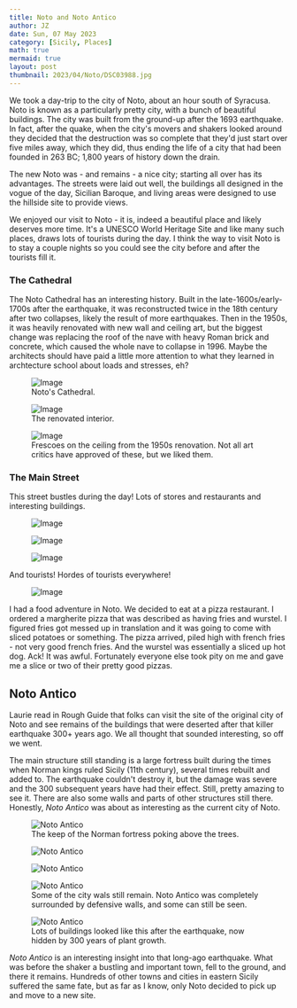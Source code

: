 ```yaml
---
title: Noto and Noto Antico
author: JZ
date: Sun, 07 May 2023
category: [Sicily, Places]
math: true
mermaid: true
layout: post
thumbnail: 2023/04/Noto/DSC03988.jpg
---
```

We took a day-trip to the city of Noto, about an hour south of Syracusa. Noto is known as a particularly pretty city, with a bunch of beautiful buildings. The city was built from the ground-up after the 1693 earthquake. In fact, after the quake, when the city's movers and shakers looked around they decided that the destruction was so complete that they'd just start over five miles away, which they did, thus ending the life of a city that had been founded in 263 BC; 1,800 years of history down the drain.

The new Noto was - and remains - a nice city; starting all over has its advantages. The streets were laid out well, the buildings all designed in the vogue of the day, Sicilian Baroque, and living areas were designed to use the hillside site to provide views.

We enjoyed our visit to Noto - it is, indeed a beautiful place and likely deserves more time. It's a UNESCO World Heritage Site and like many such places, draws lots of tourists during the day. I think the way to visit Noto is to stay a couple nights so you could see the city before and after the tourists fill it.

<h3>The Cathedral</h3>
The Noto Cathedral has an interesting history. Built in the late-1600s/early-1700s after the earthquake, it was reconstructed twice in the 18th century after two collapses, likely the result of more earthquakes. Then in the 1950s, it was heavily renovated with new wall and ceiling art, but the biggest change was replacing the roof of the nave with heavy Roman brick and concrete, which caused the whole nave to collapse in 1996. Maybe the architects should have paid a little more attention to what they learned in archtecture school about loads and stresses, eh?
<figure class = "landscape">
	<img src="{{"/assets/images/2023/04/Noto/DSC03988.jpg" | prepend: site.baseurl | prepend: site.url }}" alt="Image" />
	<figcaption>Noto's Cathedral. </figcaption>
</figure>
<figure class = "portrait">
	<img src="{{"/assets/images/2023/04/Noto/DSC04001.jpg" | prepend: site.baseurl | prepend: site.url }}" alt="Image" />
	<figcaption>The renovated interior.</figcaption>
</figure>
<figure class = "portrait">
	<img src="{{"/assets/images/2023/04/Noto/DSC04003.jpg" | prepend: site.baseurl | prepend: site.url }}" alt="Image" />
	<figcaption>Frescoes on the ceiling from the 1950s renovation. Not all art critics have approved of these, but we liked them.</figcaption>
</figure>

<h3>The Main Street</h3>
This street bustles during the day! Lots of stores and restaurants and interesting buildings.

<figure class = "landscape">
	<img src="{{"/assets/images/2023/04/Noto/DSC04026.jpg" | prepend: site.baseurl | prepend: site.url }}" alt="Image" />
	<figcaption></figcaption>
</figure>

<figure class = "landscapes">
	<img src="{{"/assets/images/2023/04/Noto/DSC04012.jpg" | prepend: site.baseurl | prepend: site.url }}" alt="Image" />
	<figcaption></figcaption>
</figure>

<figure class = "portrait">
	<img src="{{"/assets/images/2023/04/Noto/DSC04032.jpg" | prepend: site.baseurl | prepend: site.url }}" alt="Image" />
	<figcaption></figcaption>
</figure>

And tourists! Hordes of tourists everywhere!
<figure class = "landscape">
	<img src="{{"/assets/images/2023/04/Noto/DSC04007.jpg" | prepend: site.baseurl | prepend: site.url }}" alt="Image" />
	<figcaption></figcaption>
</figure>

I had a food adventure in Noto. We decided to eat at a pizza restaurant. I ordered a margherite pizza that was described as having fries and wurstel. I figured fries got messed up in translation and it was going to come with sliced potatoes or something. The pizza arrived, piled high with french fries - not very good french fries. And the wurstel was essentially a sliced up hot dog. Ack! It was awful. Fortunately everyone else took pity on me and gave me a slice or two of their pretty good pizzas. 

<h2>Noto Antico</h2>
Laurie read in Rough Guide that folks can visit the site of the original city of Noto and see remains of the buildings that were deserted after that killer earthquake 300+ years ago. We all thought that sounded interesting, so off we went. 

The main structure still standing is a large fortress built during the times when Norman kings ruled Sicily (11th century), several times rebuilt and added to. The earthquake couldn't destroy it, but the damage was severe and the 300 subsequent years have had their effect. Still, pretty amazing to see it. There are also some walls and parts of other structures still there. Honestly, <em>Noto Antico</em> was about as interesting as the current city of Noto.

<figure class = "landscape">
	<img src="{{"/assets/images/2023/04/Noto/DSC04044.jpg" | prepend: site.baseurl | prepend: site.url }}" alt="Noto Antico" />
	<figcaption>The keep of the Norman fortress poking above the trees.</figcaption>
</figure>

<figure class = "landscape">
	<img src="{{"/assets/images/2023/04/Noto/DSC04045.jpg" | prepend: site.baseurl | prepend: site.url }}" alt="Noto Antico" />
	<figcaption></figcaption>
</figure>
<figure class = "landscape">
	<img src="{{"/assets/images/2023/04/Noto/DSC04058.jpg" | prepend: site.baseurl | prepend: site.url }}" alt="Noto Antico" />
	<figcaption></figcaption>
</figure>
<figure class = "landscape">
	<img src="{{"/assets/images/2023/04/Noto/DSC04047.jpg" | prepend: site.baseurl | prepend: site.url }}" alt="Noto Antico" />
	<figcaption>Some of the city wals still remain. Noto Antico was completely surrounded by defensive walls, and some can still be seen.</figcaption>
</figure>
<figure class = "landscape">
	<img src="{{"/assets/images/2023/04/Noto/DSC04075.jpg" | prepend: site.baseurl | prepend: site.url }}" alt="Noto Antico" />
	<figcaption>Lots of buildings looked like this after the earthquake, now hidden by 300 years of plant growth.</figcaption>
</figure>

<em>Noto Antico</em> is an interesting insight into that long-ago earthquake. What was before the shaker a bustling and important town, fell to the ground, and there it remains. Hundreds of other towns and cities in eastern Sicily suffered the same fate, but as far as I know, only Noto decided to pick up and move to a new site. 